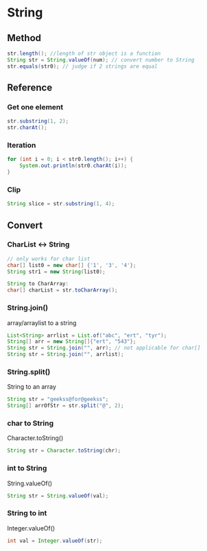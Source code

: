 # String
## Method
```java
str.length(); //length of str object is a function
String str = String.valueOf(num); // convert number to String
str.equals(str0); // judge if 2 strings are equal

```


## Reference
### Get one element
```java
str.substring(1, 2);
str.charAt();
```

### Iteration
```java
for (int i = 0; i < str0.length(); i++) {
    System.out.println(str0.charAt(i));
}
```

### Clip
```java
String slice = str.substring(1, 4);
```

## Convert
### CharList <-> String
```java
// only works for char list
char[] list0 = new char[] {'1', '3', '4'};
String str1 = new String(list0);
```
```java
String to CharArray:
char[] charList = str.toCharArray();
```

### String.join()
array/arraylist to a string
```java
List<String> arrlist = List.of("abc", "ert", "tyr");
String[] arr = new String[]{"ert", "543"};
String str = String.join("", arr); // not applicable for char[]
String str = String.join("", arrlist);
```

### String.split()
String to an array
```java
String str = "geekss@for@geekss";
String[] arrOfStr = str.split("@", 2);
```

### char to String
Character.toString()
```java
String str = Character.toString(chr);
```
### int to String
String.valueOf()
```java
String str = String.valueOf(val);
```
### String to int
Integer.valueOf()
```java
int val = Integer.valueOf(str);
```


